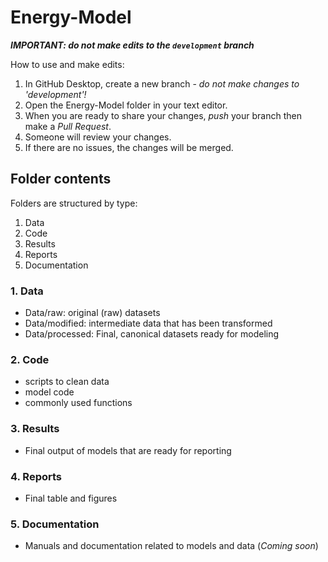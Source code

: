 # Energy-Model

***IMPORTANT: do not make edits to the `development` branch***

How to use and make edits:
1. In GitHub Desktop, create a new branch - *do not make changes to 'development'!*
2. Open the Energy-Model folder in your text editor.
3. When you are ready to share your changes, _push_ your branch then make a _Pull Request_.
4. Someone will review your changes.
5. If there are no issues, the changes will be merged.

## Folder contents
Folders are structured by type:
1. Data
2. Code
3. Results
4. Reports
5. Documentation

### 1. Data
- Data/raw: original (raw) datasets
- Data/modified: intermediate data that has been transformed
- Data/processed: Final, canonical datasets ready for modeling

### 2. Code
- scripts to clean data
- model code
- commonly used functions

### 3. Results
- Final output of models that are ready for reporting

### 4. Reports
- Final table and figures

### 5. Documentation
- Manuals and documentation related to models and data (_Coming soon_)